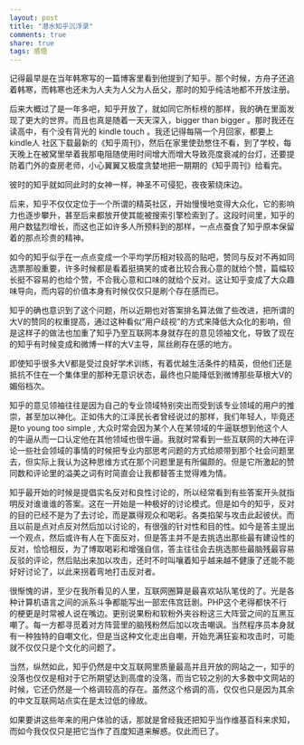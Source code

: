 ```yaml
---
layout: post
title: "潜水知乎沉浮录" 
comments: true
share: true
tags: 感悟
---
```




记得最早是在当年韩寒写的一篇博客里看到他提到了知乎。那个时候，方舟子还追着韩寒，而韩寒也还未为人夫为人父为人岳父，那时的知乎纯洁地都不开放注册。

后来大概过了是一年多吧，知乎开放了，就如同它所标榜的那样，我的确在里面发现了更大的世界。而且也真是随着一天天深入，bigger than bigger 。那时我还在读高中，有个没有背光的 kindle touch 。我还记得每隔一个月回家，都要上 kindle人 社区下载最新的《知乎周刊》，然后在家里使劲憋住不看，到了学校，每天晚上在被窝里举着我那电阻随使用时间增大而增大导致亮度衰减的台灯，还要提防着门外的查房老师，小心翼翼又极度贪婪地把一期期的《知乎周刊》给看完。

彼时的知乎就如同此时的女神一样，神圣不可侵犯，夜夜萦绕床边。

后来，知乎不仅仅定位于一个所谓的精英社区，开始慢慢地变得大众化，它的影响力也逐步攀升，甚至后来都放开使其能被搜索引擎检索到了。这段时间里，知乎的用户数猛烈增长，而这也正如许多人所预料到的那样，一点点蚕食了知乎原本保留着的那点珍贵的精神。

如今的知乎似乎在一点点变成一个平均学历相对较高的贴吧，赞同与反对不再如同选票那般重要，许多时候都是看着挺搞笑的或者比较合我心意的就给个赞，篇幅较长挺不容易的也给个赞，不合我心意和口味的就给个反对。这让知乎变成了大众趣味导向，而内容的价值本身有时候仅仅只是刷个存在感而已。

知乎的确也意识到了这个问题，所以近期也对答案排名算法做了些改进，把所谓的大V的赞同的权重提高，通过这种看似“用户歧视”的方式来降低大众化的影响，但是这样子的做法也加重了知乎乃至互联网本身就存在的意见领袖文化，导致了现在的知乎有时候变成和微博一样的大V主导，屌丝刷存在感的地方。

即使知乎很多大V都是受过良好学术训练，有着优越生活条件的精英，但他们还是抵抗不住在一个集体里的那种无意识状态，最终也只能降低到微博那些草根大V的媚俗档次。

知乎的意见领袖往往是因为自己的专业领域特别突出而受到该专业领域的用户的推崇，甚至加以神化。正如伟大的江泽民长者曾经说过的那样，我们年轻人，毕竟还是to young too simple , 大众时常会因为某个人在某领域的牛逼联想到他这个人的牛逼从而一口认定他在其他领域也很牛逼。我就时常看到一些互联网的大神在评论一些社会领域的事情的时候把专业内部思考问题的方式给顺带到那个社会问题里去，但实际上我认为这种思维方式在那个问题里是有所偏颇的。但是它所激起的赞同数和评论里的溢美之词有时简直会让我都替答主觉得难为情。

知乎最开始的时候是提倡实名反对和良性讨论的，所以经常看到有些答案开头就指明反对谁谁谁的答案。这在一开始是一种极好的讨论模式。但是如今的知乎，反对的目的已经不是为了去讨论，而是赢得观众和喝彩。各类掐架与攻击此起彼伏。而且以前是点对点反对然后加以讨论的，有很强的针对性和目的性。如今是答主提出一个观点，然后或许有人在下面反对，但是答主并不是去挑选出那些最有建设性的反对，恰恰相反，为了博取喝彩和增强自信，答主往往会去挑选那些最脑残最容易反驳的评论，然后贴出来加以攻击，还时不时叫嚷着知乎越来越不健康了还能不能好好讨论了，以此来拐着弯地打击反对者。

很惭愧的讲，至少在我所看见的人里，互联网圈算是最喜欢站队笔伐的了。光是各种计算机语言之间的派系斗争都能写出一部宏伟宫廷剧。PHP这个老得都快不行的梗更是时常被人说在嘴边。更别说果粉和软粉外夹谷粉这三大阵营之间的互黑互嘲了。每一方都寻觅着对方阵营里的脑残粉然后加以攻击嘲讽。当然程序员本身就有一种独特的自嘲文化，但是当这种文化走出自嘲，开始充满狂妄和攻击时，可能就不仅仅只是个文化的问题了。

当然，纵然如此，知乎仍然是中文互联网里质量最高并且开放的网站之一，知乎的没落也仅仅是相对于它所期望达到高度的没落，而当它较之别的大多数中文网站的时候，它还仍然是一个格调较高的存在。虽然这个格调的高，仅仅也只是因为其余的中文互联网站点实在是太过低的缘故。

如果要讲这些年来的用户体验的话，那就是曾经我还把知乎当作维基百科来求知，而如今我仅仅只是把它当作了百度知道来解惑。仅此而已了。









